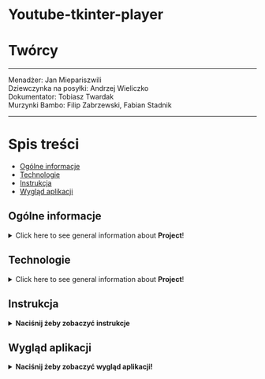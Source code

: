 # Youtube-tkinter-player

# Twórcy
--------------------------------------------------

Menadżer: Jan Miepariszwili<br>
Dziewczynka na posyłki: Andrzej Wieliczko <br>
Dokumentator: Tobiasz Twardak <br>
Murzynki Bambo: Filip Zabrzewski, Fabian Stadnik

---------------------------------------------------



# Spis treści
* [Ogólne informacje](#ogólne-informacje)
* [Technologie](#technologie)
* [Instrukcja](#instrukcja)
* [Wygląd aplikacji](#wygląd-aplikacji)




## Ogólne informacje
<details>
<summary>Click here to see general information about <b>Project</b>!</summary>
Program  służy do wyszukiwania filmików na youtubie i pobierania ich.
</details>

## Technologie
<details>
<summary>Click here to see general information about <b>Project</b>!</summary>
<b>Lorem ipsum</b>. Lorem ipsumLorem ipsumLorem ipsumLorem ipsumLorem
ipsumLorem ipsumLorem ipsumLorem ipsumLorem ipsumLorem ipsumLorem ipsumLorem
</details>


## Instrukcja
<details>
<summary><b>Naciśnij żeby zobaczyć instrukcje</b> </summary>
<b>1</b>. Komendy potrzebne do pobrania odpowienich bibliotek: <br>
    - pip install requests <br>
    - pip install yt-dlp<br>
    - pip install tkinter<br> <br>
<b>2</b>. Uruchom plik GUI2.py<br> <br>
<b>3</b>. Wpisz w polu wyszukiwania nazwę filmu który cię interesuje. Po naciśnięciu wybranego wyniku link do tego filmu skopiuje się do schowka.<br> <br>
<b>4</b>. Następnie naciśnij na przycisk open downloader, wklej link w odpowiednim oknie, wpisz format w oknie obok(działa tylko mp4) i  naciśnij przycisk download <br> <br>
<b>5</b>. Film zostanie pobrany w folderze z plikami aplikacji 
</details>


## Wygląd aplikacji
<details>
    
<summary><b>Naciśnij żeby zobaczyć wygląd aplikacji!</b></summary>

![obrazek1projekt](https://github.com/user-attachments/assets/2827340b-8d02-431c-831f-970609c2c7bf)
![obrazek2projekt](https://github.com/user-attachments/assets/12818923-eb28-4b70-ae22-dbe9cb23cda2)

</details>
